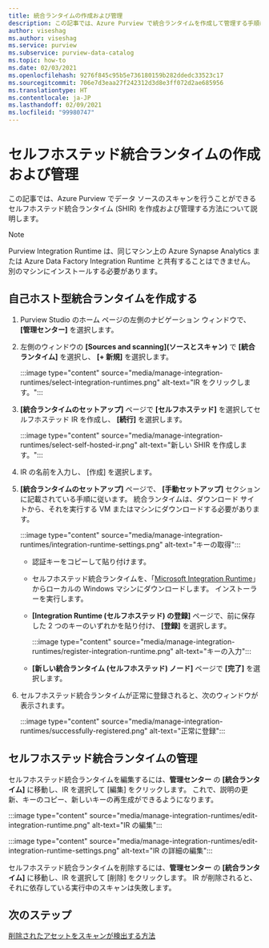 ```yaml
---
title: 統合ランタイムの作成および管理
description: この記事では、Azure Purview で統合ランタイムを作成して管理する手順について説明します。
author: viseshag
ms.author: viseshag
ms.service: purview
ms.subservice: purview-data-catalog
ms.topic: how-to
ms.date: 02/03/2021
ms.openlocfilehash: 9276f845c95b5e736180159b282ddedc33523c17
ms.sourcegitcommit: 706e7d3eaa27f242312d3d8e3ff072d2ae685956
ms.translationtype: HT
ms.contentlocale: ja-JP
ms.lasthandoff: 02/09/2021
ms.locfileid: "99980747"
---
```

# <a name="create-and-manage-a-self-hosted-integration-runtime"></a>セルフホステッド統合ランタイムの作成および管理

この記事では、Azure Purview でデータ ソースのスキャンを行うことができるセルフホステッド統合ランタイム (SHIR) を作成および管理する方法について説明します。

> [!NOTE]
> Purview Integration Runtime は、同じマシン上の Azure Synapse Analytics または Azure Data Factory Integration Runtime と共有することはできません。 別のマシンにインストールする必要があります。

## <a name="create-a-self-hosted-integration-runtime"></a>自己ホスト型統合ランタイムを作成する

1. Purview Studio のホーム ページの左側のナビゲーション ウィンドウで、 **[管理センター]** を選択します。

2. 左側のウィンドウの **[Sources and scanning]\(ソースとスキャン\)** で **[統合ランタイム]** を選択し、 **[+ 新規]** を選択します。

   :::image type="content" source="media/manage-integration-runtimes/select-integration-runtimes.png" alt-text="IR をクリックします。":::

3. **[統合ランタイムのセットアップ]** ページで **[セルフホステッド]** を選択してセルフホステッド IR を作成し、 **[続行]** を選択します。

   :::image type="content" source="media/manage-integration-runtimes/select-self-hosted-ir.png" alt-text="新しい SHIR を作成します。":::

4. IR の名前を入力し、 [作成] を選択します。

5. **[統合ランタイムのセットアップ]** ページで、 **[手動セットアップ]** セクションに記載されている手順に従います。 統合ランタイムは、ダウンロード サイトから、それを実行する VM またはマシンにダウンロードする必要があります。

   :::image type="content" source="media/manage-integration-runtimes/integration-runtime-settings.png" alt-text="キーの取得":::

   - 認証キーをコピーして貼り付けます。

   - セルフホステッド統合ランタイムを、「[Microsoft Integration Runtime](https://www.microsoft.com/download/details.aspx?id=39717)」からローカルの Windows マシンにダウンロードします。 インストーラーを実行します。

   - **[Integration Runtime (セルフホステッド) の登録]** ページで、前に保存した 2 つのキーのいずれかを貼り付け、 **[登録]** を選択します。

     :::image type="content" source="media/manage-integration-runtimes/register-integration-runtime.png" alt-text="キーの入力":::

   - **[新しい統合ランタイム (セルフホステッド) ノード]** ページで **[完了]** を選択します。

6. セルフホステッド統合ランタイムが正常に登録されると、次のウィンドウが表示されます。

   :::image type="content" source="media/manage-integration-runtimes/successfully-registered.png" alt-text="正常に登録":::

## <a name="manage-a-self-hosted-integration-runtime"></a>セルフホステッド統合ランタイムの管理

セルフホステッド統合ランタイムを編集するには、**管理センター** の **[統合ランタイム]** に移動し、IR を選択して [編集] をクリックします。 これで、説明の更新、キーのコピー、新しいキーの再生成ができるようになります。

:::image type="content" source="media/manage-integration-runtimes/edit-integration-runtime.png" alt-text="IR の編集":::

:::image type="content" source="media/manage-integration-runtimes/edit-integration-runtime-settings.png" alt-text="IR の詳細の編集":::

セルフホステッド統合ランタイムを削除するには、**管理センター** の **[統合ランタイム]** に移動し、IR を選択して [削除] をクリックします。 IR が削除されると、それに依存している実行中のスキャンは失敗します。

## <a name="next-steps"></a>次のステップ

[削除されたアセットをスキャンが検出する方法](concept-detect-deleted-assets.md)
